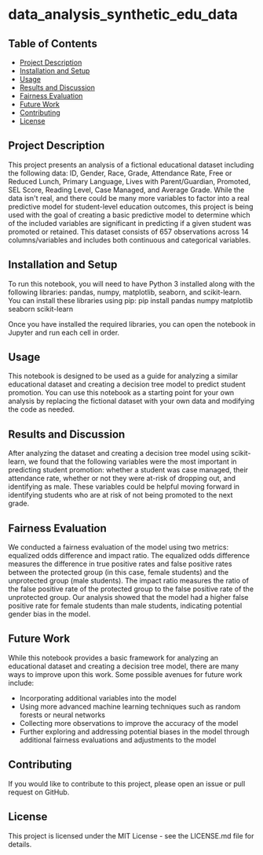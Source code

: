 # data_analysis_synthetic_edu_data

## Table of Contents

- [Project Description](#project-description)
- [Installation and Setup](#installation-and-setup)
- [Usage](#usage)
- [Results and Discussion](#results-and-discussion)
- [Fairness Evaluation](#fairness-evaluation)
- [Future Work](#future-work)
- [Contributing](#contributing)
- [License](#license)

## Project Description

This project presents an analysis of a fictional educational dataset including the following data: ID, Gender, Race, Grade, Attendance Rate, Free or Reduced Lunch, Primary Language, Lives with Parent/Guardian, Promoted, SEL Score, Reading Level, Case Managed, and Average Grade. While the data isn't real, and there could be many more variables to factor into a real predictive model for student-level education outcomes, this project is being used with the goal of creating a basic predictive model to determine which of the included variables are significant in predicting if a given student was promoted or retained. This dataset consists of 657 observations across 14 columns/variables and includes both continuous and categorical variables.

## Installation and Setup

To run this notebook, you will need to have Python 3 installed along with the following libraries: pandas, numpy, matplotlib, seaborn, and scikit-learn. You can install these libraries using pip: pip install pandas numpy matplotlib seaborn scikit-learn


Once you have installed the required libraries, you can open the notebook in Jupyter and run each cell in order.

## Usage

This notebook is designed to be used as a guide for analyzing a similar educational dataset and creating a decision tree model to predict student promotion. You can use this notebook as a starting point for your own analysis by replacing the fictional dataset with your own data and modifying the code as needed.

## Results and Discussion

After analyzing the dataset and creating a decision tree model using scikit-learn, we found that the following variables were the most important in predicting student promotion: whether a student was case managed, their attendance rate, whether or not they were at-risk of dropping out, and identifying as male. These variables could be helpful moving forward in identifying students who are at risk of not being promoted to the next grade.

## Fairness Evaluation

We conducted a fairness evaluation of the model using two metrics: equalized odds difference and impact ratio. The equalized odds difference measures the difference in true positive rates and false positive rates between the protected group (in this case, female students) and the unprotected group (male students). The impact ratio measures the ratio of the false positive rate of the protected group to the false positive rate of the unprotected group. Our analysis showed that the model had a higher false positive rate for female students than male students, indicating potential gender bias in the model.

## Future Work

While this notebook provides a basic framework for analyzing an educational dataset and creating a decision tree model, there are many ways to improve upon this work. Some possible avenues for future work include:

- Incorporating additional variables into the model
- Using more advanced machine learning techniques such as random forests or neural networks
- Collecting more observations to improve the accuracy of the model
- Further exploring and addressing potential biases in the model through additional fairness evaluations and adjustments to the model

## Contributing

If you would like to contribute to this project, please open an issue or pull request on GitHub.

## License

This project is licensed under the MIT License - see the LICENSE.md file for details.
